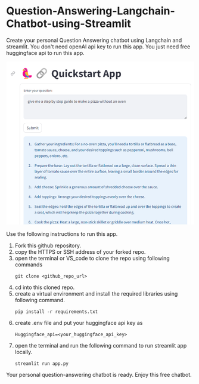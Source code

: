 # Question-Answering-Langchain-Chatbot-using-Streamlit
Create your personal Question Answering chatbot using Langchain and streamlit. You don't need openAI api key to run this app. You just need free huggingface api to run this app.

![App_image](app_image.png)

Use the following instructions to run this app.

1. Fork this github repository.
2. copy the HTTPS or SSH address of your forked repo. 
3. open the terminal or VS_code to clone the repo using following commands
    ```
    git clone <github_repo_url>
    ```
4. cd into this cloned repo.
5. create a virtual environment and install the required libraries using following command.
    ```
    pip install -r requirements.txt
    ```
6. create .env file and put your huggingface api key as 
    ```
    Huggingface_api=<your_huggingface_api_key>
    ```
7. open the terminal and run the following command to run streamlit app locally.
    ```
    streamlit run app.py
    ```

Your personal question-answering chatbot is ready. Enjoy this free chatbot.